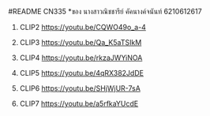 #README CN335
*ของ นางสาวณิชชารีย์ คัคนางค์จนันท์ 6210612617

1. CLIP2 <https://youtu.be/CQWO49o_a-4>

2. CLIP3 <https://youtu.be/Qa_K5aTSIkM>

3. CLIP4 <https://youtu.be/rkzaJWYiNOA>

4. CLIP5 <https://youtu.be/4qRX382JdDE>

5. CLIP6 <https://youtu.be/SHjWjUR-7sA>

6. CLIP7 <https://youtu.be/a5rfkaYUcdE>


